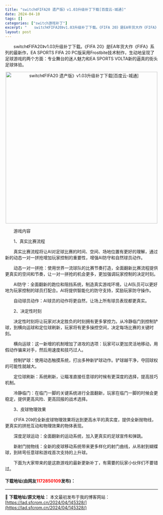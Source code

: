 ```yaml
---
title: "switch《FIFA20 遗产版》v1.03升级补丁下载[百度云-城通]"
date: 2024-04-10
tags: []
categories: ["switch游戏补丁"]
excerpt: "　　switch《FIFA20》v1.03升级补丁下载。《FIFA 20》是EA年货大作《FIFA》系列的最新作，EA SPORTS FIFA 20 PC版采用Frostbite技术制作，生动地呈现了足球游戏的两个方面：专业舞台的迷人魅力和EA SPORTS VOLTA新的逼真的街头足球体验。 　　&hellip;"
layout: post
---
```


 <p>　　switch《FIFA20》v1.03升级补丁下载。《FIFA 20》是EA年货大作《FIFA》系列的最新作，EA SPORTS FIFA 20 PC版采用Frostbite技术制作，生动地呈现了足球游戏的两个方面：专业舞台的迷人魅力和EA SPORTS VOLTA新的逼真的街头足球体验。</p> <p align="center"><img align="" border="0" src="https://lad.sfcrom.cn/wp-content/uploads/2024/04/20240409_6615c438eda32.webp" width="500" alt="switch《FIFA20 遗产版》v1.03升级补丁下载[百度云-城通]" /></p> <p>　　游戏内容</p> <p>　　1、真实比赛流程</p> <p>　　真实比赛流程将让AI对足球比赛的时间、空间、场地位置有更好的理解，通过新的动态一对一拼抢增加玩家控制的重要性，增强AI防守和自然球员动作。</p> <p>　　动态一对一拼抢：使用世界一流球队的比赛节奏打造，全面翻新比赛流程提供更真实的空间和节奏，让一对一拼抢的机会更多，更加强调玩家控制的决定时刻。</p> <p>　　AI防守：全面翻新的跑位和阻挡系统，制造真实游戏环境，让AI队员可以更好地为玩家控制的球员打配合。AI将提供智能化的防守支持，奖励玩家防守操作。</p> <p>　　自动球员动作：AI球员的动作将更自然，让场上所有球员表现都更真实。</p> <p>　　2、决定性时刻</p> <p>　　决定性时刻将让玩家对决定胜负的时刻拥有更多掌控力。从冷静临门到控制铲球，到横向运球和定位球刷新，玩家将有更多操控空间，决定每场比赛的关键时刻。</p> <p>　　横向运球：这一新增的机制增加了进攻的选项：玩家可以更加灵活地移动，用假动作骗来对手，然后用速度和技巧过人。</p> <p>　　控制铲球：使用动态触摸系统，打出多种新铲球动作。铲球越干净，夺回球权的可能性就越大。</p> <p>　　定位球刷新：系统刷新，让瞄准直接任意球的时候有更深度的选择，提高技巧机制。</p> <p>　　冷静临门：在临门一脚的关键系统进行全面翻新，玩家在临门一脚的时候会更稳定，提供更高风险、更高回报的战术选择。</p> <p>　　3、皮球物理效果</p> <p>　　《FIFA 20》的全新皮球物理效果将达到更高水平的真实度，提供全新抛物线，更真实的拼抢互动和物理效果的物体表现。</p> <p>　　深度足球运动：全面翻新的运动系统，加入更真实的足球宣传和弹跳。</p> <p>　　新射门抛物线：全新的皮球移动系统带来更多样化的射门曲线，从吊射到蝴蝶球，到转弯任意球和游戏首次支持的上升球。</p> <p>　　下面为大家带来的是这款游戏的最新更新补丁，有需要的玩家小伙伴们不要错过。</p> <p><h4>下载地址(由网友<font color="red">1172850109</font>发布)：</h4></p> 

---
📖 **下载地址/原文地址：** 本文最初发布于我的博客网站：[https://lad.sfcrom.cn/2024/04/145328/](https://lad.sfcrom.cn/2024/04/145328/)
